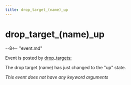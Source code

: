 ```yaml
---
title: drop_target_(name)_up
---
```


# drop_target_(name)\_up


--8<-- "event.md"

Event is posted by [drop_targets:](../config/drop_targets.md)

The drop target (name) has just changed to the "up" state.

*This event does not have any keyword arguments*
